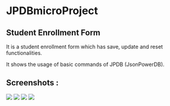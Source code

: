 # JPDBmicroProject
## Student Enrollment Form

It is a student enrollment form which has save, update and reset functionalities.

It shows the usage of basic commands of JPDB (JsonPowerDB).

## Screenshots : 

<img src="https://github.com/Anuj-S62/JPDBmicroProject/assets/96018337/4eafb9c2-b3c9-42f5-bd87-0e7e233ee0f6">

<img src="https://github.com/Anuj-S62/JPDBmicroProject/assets/96018337/fe1309b7-1faa-4509-8044-10ba0dcb2c05">

<img src="https://github.com/Anuj-S62/JPDBmicroProject/assets/96018337/306078c0-41e3-46b7-97a3-90a2eef9169b">

<img src="https://github.com/Anuj-S62/JPDBmicroProject/assets/96018337/12aafe49-d4d8-482b-a88c-b54888dff313">

